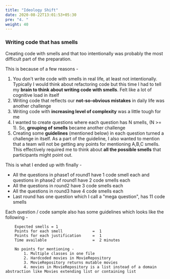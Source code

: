 ```yaml
---
title: "Ideology Shift"
date: 2020-08-22T13:01:53+05:30
pre: "4. "
weight: 40
---
```


### Writing code that has smells 

Creating code with smells and that too intentionally was probably the most difficult part of the preparation. 

This is because of a few reasons - 

1. You don't write code with smells in real life, at least not intentionally. 
Typically I would think about refactoring code but this time I had to tell my **brain to think about writing code with smells**. Felt like a lot of cognitive load in itself 
2. Writing code that reflects our **not-so-obvious mistakes** in daily life was another challenge
3. Writing code with **increasing level of complexity** was a little tough for me 
4. I wanted to create questions where each question has N smells, (N >= 1). So, **grouping of smells** became another challenge
5. Creating some **guidelines** (mentioned below) in each question turned a challenge in itself. As a part of the guideline, I also wanted 
to mention that a team will not be getting any points for mentioning A,B,C smells. This effectively required me to think about **all the possible smells** that
participants might point out. 

This is what I ended up with finally - 

+ All the questions in phase1 of round1 have 1 code smell each and questions in phase2 of round1 have 2 code smells each    
+ All the questions in round2 have 3 code smells each    
+ All the questions in round3 have 4 code smells each    
+ Last round has one question which I call a "mega question", has 11 code smells

Each question / code sample also has some guidelines which looks like the following -  

```
    Expected smells = 1
    Points for each smell             =  1
    Points for each justification     =  1
    Time available                    =  2 minutes
    
    No points for mentioning -    
        1. Multiple classes in one file
        2. Hardcoded movies in MovieRepository
        3. MovieRepository returns mutable movies
        4. movies in MovieRepository is a list instead of a domain abstraction like Movies extending list or containing list
```
    
 



